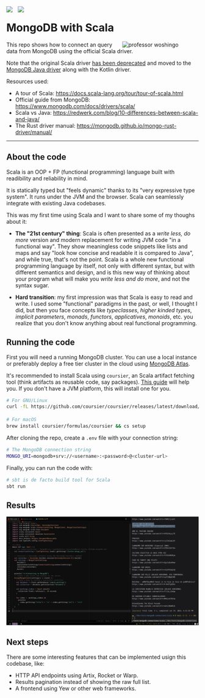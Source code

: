 <!-- markdownlint-disable MD033 -->
<!-- markdownlint-disable MD041 -->
<img align="left" width="30" src="https://cdn-icons-png.flaticon.com/512/6132/6132220.png" />

<img align="left" width="30" src="https://cdn.icon-icons.com/icons2/2415/PNG/512/mongodb_original_logo_icon_146424.png" />

# MongoDB with Scala

<img align="right" width="200" src="https://yt3.googleusercontent.com/ytc/AGIKgqOXF1VtgNKqE1_BFyrcI6388NnKa5zoAwzVDqPJiw=s900-c-k-c0x00ffffff-no-rj" alt="professor woshingo"/>

This repo shows how to connect an query data from MongoDB using the official
Scala driver.

Note that the original Scala driver [has been deprecated](https://github.com/mongodb/mongo-scala-driver)
and moved to the [MongoDB Java driver](https://github.com/mongodb/mongo-java-driver)
along with the Kotlin driver.

Resources used:

- A tour of Scala: <https://docs.scala-lang.org/tour/tour-of-scala.html>
- Official guide from MongoDB: <https://www.mongodb.com/docs/drivers/scala/>
- Scala vs Java: <https://redwerk.com/blog/10-differences-between-scala-and-java/>
- The Rust driver manual: <https://mongodb.github.io/mongo-rust-driver/manual/>

---

## About the code

Scala is an OOP + FP (functional programming) language built with readibility
and reliability in mind.

It is statically typed but "feels dynamic" thanks to its "very expressive type
system". It runs under the JVM and the browser. Scala can seamlessly integrate
with existing Java codebases.

This was my first time using Scala and I want to share some of my thoughs about
it:

- **The "21st century" thing**: Scala is often presented as a _write less, do
more_ version and modern replacement for writing JVM code "in a functional way".
They show meaningless code snippets like lists and maps and say "look how
concise and readable it is compared to Java", and while true, that's not the
point. Scala is a whole new functional programming language by itself, not only
with different syntax, but with different semantics and design, and is this new
way of thinking about your program what will make you _write less and do more_,
and not the syntax sugar.

- **Hard transition**: my first impression was that Scala is easy to read
and write. I used some "functional" paradigms in the past, or well, I thought I
did, but then you face concepts like _typeclasses_, _higher kinded types_,
_implicit parameters_, _monads_, _functors_, _applicatives_, _monoids_, etc.
you realize that you don't know anything about real functional programming.

## Running the code

First you will need a running MongoDB cluster. You can use a local instance or
preferably deploy a free tier cluster in the cloud using
[MongoDB Atlas](https://www.mongodb.com/atlas/database).

It's recommended to install Scala using `coursier`, an Scala artifact fetching
tool (think artifacts as reusable code, say packages).
[This guide](https://www.scala-lang.org/download/) will help you. If you don't
have a JVM platform, this will install one for you.

```sh
# For GNU/Linux
curl -fL https://github.com/coursier/coursier/releases/latest/download/cs-x86_64-pc-linux.gz | gzip -d > cs && chmod +x cs && ./cs setup

# For macOS
brew install coursier/formulas/coursier && cs setup
```

After cloning the repo, create a `.env` file with your connection string:

```sh
# The MongoDB connection string
MONGO_URI=mongodb+srv://<username>:<password>@<cluster-url>
```

Finally, you can run the code with:

```sh
# sbt is de facto build tool for Scala
sbt run
```

## Results

![Screenshot result](screenshot.png)

## Next steps

There are some interesting features that can be implemented usign this codebase, like:

- HTTP API endpoints using Artix, Rocket or Warp.
- Results pagination instead of showing the raw full list.
- A frontend using Yew or other web frameworks.
